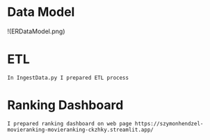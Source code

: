 # Data Model
!(ERDataModel.png)

# ETL
    In IngestData.py I prepared ETL process


# Ranking Dashboard
    I prepared ranking dashboard on web page https://szymonhendzel-movieranking-movieranking-ckzhky.streamlit.app/